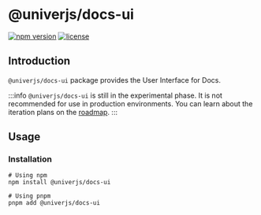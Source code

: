 # @univerjs/docs-ui

[![npm version](https://img.shields.io/npm/v/@univerjs/docs-ui)](https://npmjs.org/package/@univerjs/docs-ui)
[![license](https://img.shields.io/npm/l/@univerjs/docs-ui)](https://img.shields.io/npm/l/@univerjs/docs-ui)

## Introduction

`@univerjs/docs-ui` package provides the User Interface for Docs.

:::info
`@univerjs/docs-ui` is still in the experimental phase. It is not recommended for use in production environments. You can learn about the iteration plans on the [roadmap](/guides/roadmap).
:::

## Usage

### Installation

```shell
# Using npm
npm install @univerjs/docs-ui

# Using pnpm
pnpm add @univerjs/docs-ui
```
